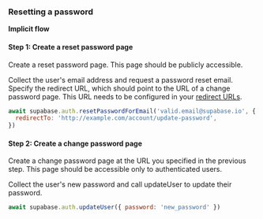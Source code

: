 ### **Resetting a password**

**Implicit flow**

#### Step 1: Create a reset password page

Create a reset password page. This page should be publicly accessible.

Collect the user's email address and request a password reset email. Specify the redirect URL, which should point to the URL of a change password page. This URL needs to be configured in your [redirect URLs](https://supabase.com/docs/guides/auth/redirect-urls).

```javascript
await supabase.auth.resetPasswordForEmail('valid.email@supabase.io', {
  redirectTo: 'http://example.com/account/update-password',
})
```

#### Step 2: Create a change password page

Create a change password page at the URL you specified in the previous step. This page should be accessible only to authenticated users.

Collect the user's new password and call updateUser to update their password.

```javascript
await supabase.auth.updateUser({ password: 'new_password' })
```
